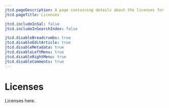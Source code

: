 ```yaml
---
jtcd.pageDescription: A page containing details about the licenses for this blog.
jtcd.pageTitle: Licenses

jtcd.includeInSal: false
jtcd.includeInSearchIndex: false

jtcd.disableBreadcrumbs: true
jtcd.disableEditArticle: true
jtcd.disableMetadata: true
jtcd.disableLeftMenu: true
jtcd.disableRightMenu: true
jtcd.disableComments: true
---
```


# Licenses
Licenses here.



